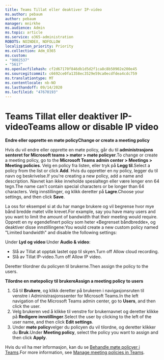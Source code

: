 ```yaml
---
title: Teams Tillat eller deaktiver IP-video
ms.author: pebaum
author: pebaum
manager: mnirkhe
ms.audience: Admin
ms.topic: article
ms.service: o365-administration
ROBOTS: NOINDEX, NOFOLLOW
localization_priority: Priority
ms.collection: Adm_O365
ms.custom:
- "9002537"
- "5617"
ms.openlocfilehash: cf2d67170f846db1d5d2f1ca8c8b50902e200e45
ms.sourcegitcommit: c6692ce0fa1358ec3529e59ca0ecdfdea4cdc759
ms.translationtype: MT
ms.contentlocale: nb-NO
ms.lasthandoff: 09/14/2020
ms.locfileid: "47670193"
---
```

# <a name="teams-allow-or-disable-ip-video"></a><span data-ttu-id="c4b73-102">Teams Tillat eller deaktiver IP-video</span><span class="sxs-lookup"><span data-stu-id="c4b73-102">Teams allow or disable IP video</span></span>

<span data-ttu-id="c4b73-103">**Endre eller opprette en møte policy**</span><span class="sxs-lookup"><span data-stu-id="c4b73-103">**Change or create a meeting policy**</span></span>

<span data-ttu-id="c4b73-104">Hvis du vil endre eller opprette en møte policy, går du til **administrasjons senteret for Microsoft teams > møter > møte policyer**.</span><span class="sxs-lookup"><span data-stu-id="c4b73-104">To change or create a meeting policy, go to the **Microsoft Teams admin center > Meetings > Meeting policies**.</span></span> <span data-ttu-id="c4b73-105">Velg en policy fra listen, eller tryk på **Legg til**.</span><span class="sxs-lookup"><span data-stu-id="c4b73-105">Select a policy from the list or click **Add**.</span></span> <span data-ttu-id="c4b73-106">Hvis du oppretter en ny policy, legger du til navn og beskrivelse.</span><span class="sxs-lookup"><span data-stu-id="c4b73-106">If you're creating a new policy, add a name and description.</span></span> <span data-ttu-id="c4b73-107">Navnet kan ikke inneholde spesialtegn eller være lenger enn 64 tegn.</span><span class="sxs-lookup"><span data-stu-id="c4b73-107">The name can't contain special characters or be longer than 64 characters.</span></span> <span data-ttu-id="c4b73-108">Velg innstillinger, og klikk deretter på **Lagre**.</span><span class="sxs-lookup"><span data-stu-id="c4b73-108">Choose your settings, and then click **Save**.</span></span>

<span data-ttu-id="c4b73-109">La oss for eksempel si at du har mange brukere og vil begrense hvor mye bånd bredde møtet ville krevet.</span><span class="sxs-lookup"><span data-stu-id="c4b73-109">For example, say you have many users and you want to limit the amount of bandwidth that their meeting would require.</span></span> <span data-ttu-id="c4b73-110">Opprett en ny egendefinert policy som heter «Begrenset båndbredde», og deaktiver disse innstillingene:</span><span class="sxs-lookup"><span data-stu-id="c4b73-110">You would create a new custom policy named "Limited bandwidth" and disable the following settings:</span></span>

<span data-ttu-id="c4b73-111">Under **Lyd og video**:</span><span class="sxs-lookup"><span data-stu-id="c4b73-111">Under **Audio & video**:</span></span>

- <span data-ttu-id="c4b73-112">Slå av Tillat at opptak lastet opp til skyen.</span><span class="sxs-lookup"><span data-stu-id="c4b73-112">Turn off Allow cloud recording.</span></span>
- <span data-ttu-id="c4b73-113">Slå av Tillat IP-video.</span><span class="sxs-lookup"><span data-stu-id="c4b73-113">Turn off Allow IP video.</span></span>

<span data-ttu-id="c4b73-114">Deretter tilordner du policyen til brukerne.</span><span class="sxs-lookup"><span data-stu-id="c4b73-114">Then assign the policy to the users.</span></span>

<span data-ttu-id="c4b73-115">**Tilordne en møtepolicy til brukere**</span><span class="sxs-lookup"><span data-stu-id="c4b73-115">**Assign a meeting policy to users**</span></span>

1. <span data-ttu-id="c4b73-116">Gå til **Brukere**, og klikk deretter på brukeren i navigasjonsruten til venstre i Administrasjonssenter for Microsoft Teams.</span><span class="sxs-lookup"><span data-stu-id="c4b73-116">In the left navigation of the Microsoft Teams admin center, go to **Users**, and then click the user.</span></span>
2. <span data-ttu-id="c4b73-117">Velg brukeren ved å klikke til venstre for brukernavnet og deretter klikke på **Redigere innstillinger**.</span><span class="sxs-lookup"><span data-stu-id="c4b73-117">Select the user by clicking to the left of the user name, and then click **Edit settings**.</span></span>
3. <span data-ttu-id="c4b73-118">Under **møte policy**velger du policyen du vil tilordne, og deretter klikker du **Bruk**.</span><span class="sxs-lookup"><span data-stu-id="c4b73-118">Under **Meeting policy**, select the policy you want to assign and then click **Apply**.</span></span>

<span data-ttu-id="c4b73-119">Hvis du vil ha mer informasjon, kan du se [Behandle møte policyer i Teams](https://docs.microsoft.com/microsoftteams/meeting-policies-in-teams).</span><span class="sxs-lookup"><span data-stu-id="c4b73-119">For more information, see [Manage meeting policies in Teams](https://docs.microsoft.com/microsoftteams/meeting-policies-in-teams).</span></span>
